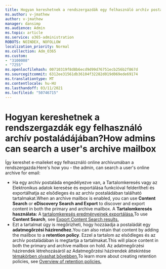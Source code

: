 ```yaml
---
title: Hogyan kereshetnek a rendszergazdák egy felhasználó archív postaládájában?
ms.author: v-jmathew
author: v-jmathew
manager: dansimp
ms.audience: Admin
ms.topic: article
ms.service: o365-administration
ROBOTS: NOINDEX, NOFOLLOW
localization_priority: Normal
ms.collection: Adm_O365
ms.custom:
- "3100008"
- "7255"
ms.openlocfilehash: 00710319f8d8b6ecd9d99d76751ecb256b2f867d
ms.sourcegitcommit: 6312ee31561db36104f32282d019d069ede69174
ms.translationtype: MT
ms.contentlocale: hu-HU
ms.lasthandoff: 03/11/2021
ms.locfileid: "50746715"
---
```

# <a name="how-admins-can-search-a-users-archive-mailbox"></a><span data-ttu-id="83fbe-102">Hogyan kereshetnek a rendszergazdák egy felhasználó archív postaládájában?</span><span class="sxs-lookup"><span data-stu-id="83fbe-102">How admins can search a user's archive mailbox</span></span>

<span data-ttu-id="83fbe-103">Így kereshet e-maileket egy felhasználó online archívumában a rendszergazda:</span><span class="sxs-lookup"><span data-stu-id="83fbe-103">Here's how you - the admin, can search a user's online archive for email:</span></span>

* <span data-ttu-id="83fbe-104">Ha egy archív postaláda  engedélyezve  van, a Tartalomkeresés vagy az Elektronikus adatok keresése és exportálása funkcióval felderítheti és exportálhatja az elsődleges és az archív postaládában található tartalmakat.</span><span class="sxs-lookup"><span data-stu-id="83fbe-104">When an archive mailbox is enabled, you can use **Content Search** or **eDiscovery Search and Export** to discover and export content in both the primary and archive mailbox.</span></span> <span data-ttu-id="83fbe-105">A **Tartalomkeresés használata:** A [tartalomkeresés eredményeinek exportálása.](https://docs.microsoft.com/office365/securitycompliance/export-search-results)</span><span class="sxs-lookup"><span data-stu-id="83fbe-105">To use **Content Search**, see [Export Content Search results.](https://docs.microsoft.com/office365/securitycompliance/export-search-results)</span></span>
* <span data-ttu-id="83fbe-106">Ezt a tartalmat úgy is megőrizheti, hogy hozzáadja a postaládát egy **adatmegőrzési házirendhez.**</span><span class="sxs-lookup"><span data-stu-id="83fbe-106">You can also retain that content by adding the mailbox to a **retention policy**.</span></span> <span data-ttu-id="83fbe-107">Ezzel a tartalom az elsődleges és az archív postaládában is megtartja a tartalmakat.</span><span class="sxs-lookup"><span data-stu-id="83fbe-107">This will place content in both the primary and archive mailbox on hold.</span></span> <span data-ttu-id="83fbe-108">Az adatmegőrzési házirendek létrehozásáról az Adatmegőrzési házirendek áttekintése [témakörben olvashat bővebben.](https://docs.microsoft.com/office365/securitycompliance/retention-policies)</span><span class="sxs-lookup"><span data-stu-id="83fbe-108">To learn more about creating retention policies, see [Overview of retention policies.](https://docs.microsoft.com/office365/securitycompliance/retention-policies)</span></span>
